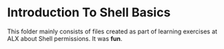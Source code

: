 # Introduction To Shell Basics
This folder mainly consists of files created as part of learning exercises at ALX about Shell permissions. It was **fun**.
